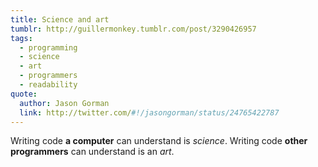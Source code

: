 ```yaml
---
title: Science and art
tumblr: http://guillermonkey.tumblr.com/post/3290426957
tags:
  - programming
  - science
  - art
  - programmers
  - readability
quote:
  author: Jason Gorman
  link: http://twitter.com/#!/jasongorman/status/24765422787
---
```


Writing code **a computer** can understand is *science*. Writing code **other programmers** can understand is an *art*.
